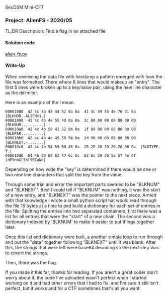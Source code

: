 SecDSM Mini-CFT

### Project: AlienFS - 2020/05
TL;DR Description: Find a flag in an attached file

#### Solution code
[alien_fs.py](alien_fs.py)

#### Write-Up

When reviewing the data file with hexdump a pattern emerged with how the file was formatted. There where 6 lines that 
would makeup an "entry". The first 5 lines were broken up to a key/value pair, using the new line character as the delimiter.

Here is an example of the I mean.

```
00001080  42 4c 4b 48 44 52 0a 0a  41 4c 49 45 4e 76 31 0a  |BLKHDR..ALIENv1.|
00001090  42 4c 4b 4e 55 4d 0a 0a  2c 00 00 00 00 00 00 00  |BLKNUM..,.......|
000010a0  42 4c 4b 50 41 52 0a 0a  1f 00 00 00 00 00 00 00  |BLKPAR..........|
000010b0  42 4c 4b 4e 45 58 54 0a  2d 00 00 00 00 00 00 00  |BLKNEXT.-.......|
000010c0  42 4c 4b 54 59 50 45 0a  20 20 20 20 20 20 66 0a  |BLKTYPE.      f.|
000010d0  64 46 39 68 62 47 6c 6c  62 6c 39 30 5a 57 4e 6f  |dF9hbGllbl90ZWNo|
```

Depending on how wide the "key" is determined if there would be one or two new line characters that split the key from the value.

Through some trial and error the important parts seemed to be "BLKNUM" and "BLKNEXT". Best I could tell if "BLKNUM" was 
nothing, it was the start of a new entry, and "BLKNEXT" was the pointer to the next piece. Armed with that knowledge I wrote
a small python script hat would read through the file 16 bytes at a time to and build a dictionary for each set of entries in
the file. Splitting the entries into two separated containers, first there was a list for all entries that were the "start"
of a new chain. The second was a dictionary indexed by 'BLKNUM' to make it easier to put things together later.

Once this list and dictionary were built, a another simple loop to run through and put the "data" together following "BLKNEXT"
until it was blank. After this, the strings that were left were base64 decoding so the next step was to covert the strings.


Then, there was the flag.

If you made it this far, thanks for reading. If you aren't a great coder don't worry about it, the code I've uploaded wasn't
perfect when I started working on it and had other errors that I had to fix, and I'm sure it still isn't perfect, but it works
and for a CTF sometimes that's all you want.